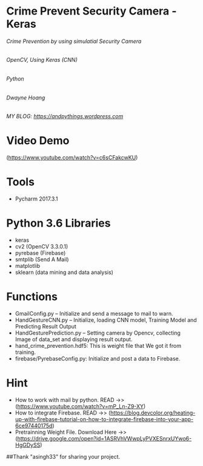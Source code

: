 # Crime Prevent Security Camera - Keras
###### Crime Prevention by using simulatial Security Camera
###### OpenCV, Using Keras (CNN)
###### Python
###### Dwayne Hoang
###### MY BLOG: https://andpythings.wordpress.com

# Video Demo
(https://www.youtube.com/watch?v=c6sCFakcwKU)

# Tools
- Pycharm 2017.3.1
# Python 3.6 Libraries
- keras
- cv2 (OpenCV 3.3.0.1)
- pyrebase (Firebase)
- smtplib (Send A Mail)
- matplotlib
- sklearn (data mining and data analysis)

# Functions
- GmailConfig.py – Initialize and send a message to mail to warn.
- HandGestureCNN.py – Initialize, loading CNN model, Training Model and Predicting Result Output
- HandGesturePrediction.py – Setting camera by Opencv, collecting Image of data_set and displaying result output.
- hand_crime_prevention.hdf5: This is weight file that We got it from training.
- firebase/PyrebaseConfig.py: Initialize and post a data to Firebase.

# Hint
- How to work with mail by python. READ ->> (https://www.youtube.com/watch?v=mP_Ln-Z9-XY)
- How to  integrate Firebase. READ ->> (https://blog.devcolor.org/heating-up-with-firebase-tutorial-on-how-to-integrate-firebase-into-your-app-6ce97440175d)
- Pretrainning Weight File. Download Here ->> (https://drive.google.com/open?id=1ASRVhVWwpLyPVXESnrxUYwo6-HgGDySS) 

##Thank "asingh33" for sharing your project.
